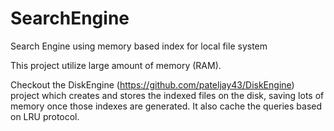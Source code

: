 # SearchEngine
Search Engine using memory based index for local file system

This project utilize large amount of memory (RAM).

Checkout the DiskEngine (https://github.com/pateljay43/DiskEngine) project which creates and stores the indexed files on the disk, saving lots of memory once those indexes are generated. It also cache the queries based on LRU protocol.
